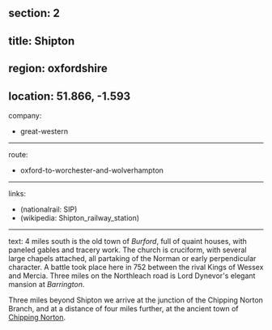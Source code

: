 section: 2
----
title: Shipton
----
region: oxfordshire
----
location: 51.866, -1.593
----
company:
- great-western
----
route:
- oxford-to-worchester-and-wolverhampton
----
links:
- (nationalrail: SIP)
- (wikipedia: Shipton_railway_station)
----
text: 4 miles south is the old town of *Burford*, full of quaint houses, with paneled gables and tracery work. The church is cruciform, with several large chapels attached, all partaking of the Norman or early perpendicular character. A battle took place here in 752 between the rival Kings of Wessex and Mercia. Three miles on the Northleach road is Lord Dynevor's elegant mansion at *Barrington*.

Three miles beyond Shipton we arrive at the junction of the Chipping Norton Branch, and at a distance of four miles further, at the ancient town of [Chipping Norton](/stations/chipping-norton).
